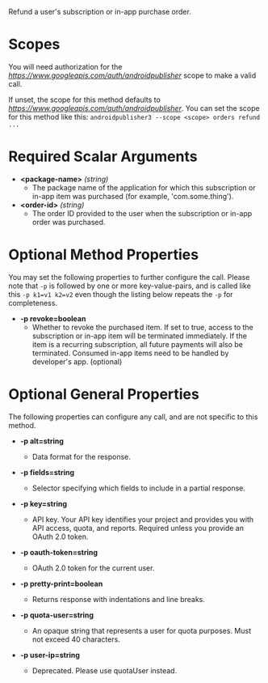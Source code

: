 Refund a user&#39;s subscription or in-app purchase order.
# Scopes

You will need authorization for the *https://www.googleapis.com/auth/androidpublisher* scope to make a valid call.

If unset, the scope for this method defaults to *https://www.googleapis.com/auth/androidpublisher*.
You can set the scope for this method like this: `androidpublisher3 --scope <scope> orders refund ...`
# Required Scalar Arguments
* **&lt;package-name&gt;** *(string)*
    - The package name of the application for which this subscription or in-app item was purchased (for example, &#39;com.some.thing&#39;).
* **&lt;order-id&gt;** *(string)*
    - The order ID provided to the user when the subscription or in-app order was purchased.
# Optional Method Properties

You may set the following properties to further configure the call. Please note that `-p` is followed by one 
or more key-value-pairs, and is called like this `-p k1=v1 k2=v2` even though the listing below repeats the
`-p` for completeness.

* **-p revoke=boolean**
    - Whether to revoke the purchased item. If set to true, access to the subscription or in-app item will be terminated immediately. If the item is a recurring subscription, all future payments will also be terminated. Consumed in-app items need to be handled by developer&#39;s app. (optional)

# Optional General Properties

The following properties can configure any call, and are not specific to this method.

* **-p alt=string**
    - Data format for the response.

* **-p fields=string**
    - Selector specifying which fields to include in a partial response.

* **-p key=string**
    - API key. Your API key identifies your project and provides you with API access, quota, and reports. Required unless you provide an OAuth 2.0 token.

* **-p oauth-token=string**
    - OAuth 2.0 token for the current user.

* **-p pretty-print=boolean**
    - Returns response with indentations and line breaks.

* **-p quota-user=string**
    - An opaque string that represents a user for quota purposes. Must not exceed 40 characters.

* **-p user-ip=string**
    - Deprecated. Please use quotaUser instead.

